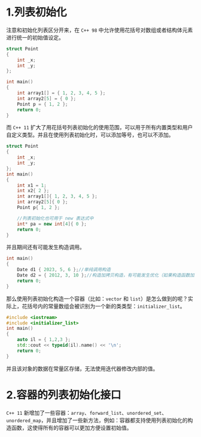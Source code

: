 # 1.列表初始化

注意和初始化列表区分开来，在 `C++ 98` 中允许使用花括号对数组或者结构体元素进行统一的初始值设定。

```cpp
struct Point
{
    int _x;
    int _y;
};

int main()
{
    int array1[] = { 1, 2, 3, 4, 5 };
    int array2[5] = { 0 };
    Point p = { 1, 2 };
    return 0;
}
```

而 `C++ 11` 扩大了用花括号列表初始化的使用范围，可以用于所有内置类型和用户自定义类型。并且在使用列表初始化时，可以添加等号，也可以不添加。

```cpp
struct Point
{
    int _x;
    int _y;
};
int main()
{
    int x1 = 1;
    int x2{ 2 };
    int array1[]{ 1, 2, 3, 4, 5 };
    int array2[5]{ 0 };
    Point p{ 1, 2 };

    //列表初始化也可用于 new 表达式中
    int* pa = new int[4]{ 0 };
    return 0;
}
```

并且期间还有可能发生构造调用。

```cpp
int main()
{
    Date d1 { 2023, 5, 6 };//单纯调用构造
    Date d2 = { 2012, 3, 10 };//构造加拷贝构造，有可能发生优化（如果构造函数加上 explicit 这句话就非法了）
    return 0;
}
```

那么使用列表初始化构造一个容器（比如：`vector` 和 `list`）是怎么做到的呢？实际上，花括号内的常量数组会被识别为一个新的类类型：`initializer_list`。

`````cpp
#include <iostream>
#include <initializer_list>
int main()
{
    auto il = { 1,2,3 };
    std::cout << typeid(il).name() << '\n';
    return 0;
}
`````

并且该对象的数据在常量区存储，无法使用迭代器修改内部的值。

# 2.容器的列表初始化接口

`C++ 11` 新增加了一些容器：`array`、`forward_list`、`unordered_set`、`unordered_map`，并且增加了一些新方法，例如：容器都支持使用列表初始化的构造函数，这使得所有的容器可以更加方便设置初始值。
